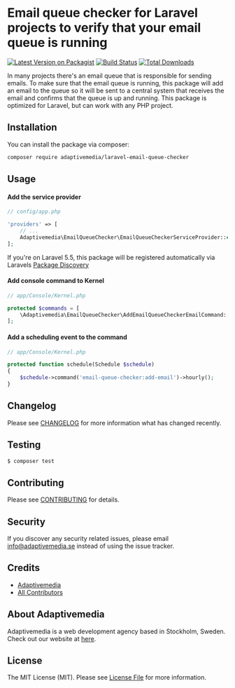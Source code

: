 # Email queue checker for Laravel projects to verify that your email queue is running

[![Latest Version on Packagist](https://img.shields.io/packagist/v/adaptivemedia/laravel-email-queue-checker.svg?style=flat-square)](https://packagist.org/packages/adaptivemedia/laravel-email-queue-checker)
[![Build Status](https://img.shields.io/travis/adaptivemedia/laravel-email-queue-checker/master.svg?style=flat-square)](https://travis-ci.org/adaptivemedia/laravel-email-queue-checker)
[![Total Downloads](https://img.shields.io/packagist/dt/adaptivemedia/laravel-email-queue-checker.svg?style=flat-square)](https://packagist.org/packages/adaptivemedia/laravel-email-queue-checker)

In many projects there's an email queue that is responsible for sending emails. To make sure that the email queue is running, this package will add an email to the queue so it will be sent to a central system that receives the email and confirms that the queue is up and running. This package is optimized for Laravel, but can work with any PHP project.

## Installation

You can install the package via composer:

```bash
composer require adaptivemedia/laravel-email-queue-checker
```

## Usage 

#### Add the service provider
```php
// config/app.php

'providers' => [
    // ...
    Adaptivemedia\EmailQueueChecker\EmailQueueCheckerServiceProvider::class,
];
```

If you're on Laravel 5.5, this package will be registered automatically via Laravels [Package Discovery](https://laravel.com/docs/5.5/packages#package-discovery)

#### Add console command to Kernel
```php
// app/Console/Kernel.php

protected $commands = [
    \Adaptivemedia\EmailQueueChecker\AddEmailQueueCheckerEmailCommand::class
];
``` 

#### Add a scheduling event to the command
```php
// app/Console/Kernel.php

protected function schedule(Schedule $schedule)
{
    $schedule->command('email-queue-checker:add-email')->hourly();
}
``` 

## Changelog

Please see [CHANGELOG](CHANGELOG.md) for more information what has changed recently.

## Testing

``` bash
$ composer test
```

## Contributing

Please see [CONTRIBUTING](CONTRIBUTING.md) for details.

## Security

If you discover any security related issues, please email info@adaptivemedia.se instead of using the issue tracker.

## Credits

- [Adaptivemedia](https://github.com/adaptivemedia)
- [All Contributors](../../contributors)

## About Adaptivemedia

Adaptivemedia is a web development agency based in Stockholm, Sweden. Check out our website at [here](https://adaptivemedia.se).

## License

The MIT License (MIT). Please see [License File](LICENSE.md) for more information.
